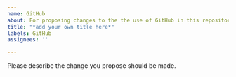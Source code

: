 ```yaml
---
name: GitHub
about: For proposing changes to the the use of GitHub in this repository
title: "*add your own title here*"
labels: GitHub
assignees: ''

---
```


Please describe the change you propose should be made.
